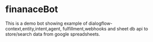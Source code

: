 # finanaceBot
This is a demo bot showing example of dialogflow- context,entity,intent,agent, fulfillment,webhooks and sheet db api to store/search data from google spreadsheets.

